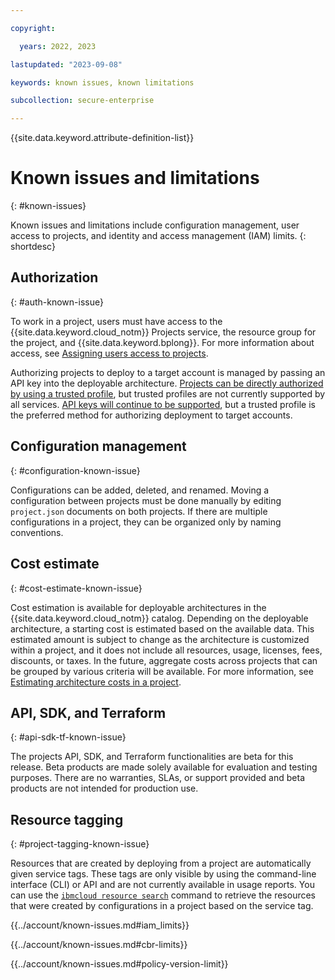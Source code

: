 ```yaml
---

copyright:

  years: 2022, 2023

lastupdated: "2023-09-08"

keywords: known issues, known limitations

subcollection: secure-enterprise

---
```


{{site.data.keyword.attribute-definition-list}}

# Known issues and limitations
{: #known-issues}

Known issues and limitations include configuration management, user access to projects, and identity and access management (IAM) limits.
{: shortdesc}

## Authorization
{: #auth-known-issue}

To work in a project, users must have access to the {{site.data.keyword.cloud_notm}} Projects service, the resource group for the project, and {{site.data.keyword.bplong}}. For more information about access, see [Assigning users access to projects](/docs/secure-enterprise?topic=secure-enterprise-access-project).

Authorizing projects to deploy to a target account is managed by passing an API key into the deployable architecture. [Projects can be directly authorized by using a trusted profile](/docs/secure-enterprise?topic=secure-enterprise-tp-project), but trusted profiles are not currently supported by all services. [API keys will continue to be supported](/docs/secure-enterprise?topic=secure-enterprise-authorize-project), but a trusted profile is the preferred method for authorizing deployment to target accounts.

## Configuration management
{: #configuration-known-issue}

Configurations can be added, deleted, and renamed. Moving a configuration between projects must be done manually by editing `project.json` documents on both projects. If there are multiple configurations in a project, they can be organized only by naming conventions.

## Cost estimate
{: #cost-estimate-known-issue}

Cost estimation is available for deployable architectures in the {{site.data.keyword.cloud_notm}} catalog. Depending on the deployable architecture, a starting cost is estimated based on the available data. This estimated amount is subject to change as the architecture is customized within a project, and it does not include all resources, usage, licenses, fees, discounts, or taxes. In the future, aggregate costs across projects that can be grouped by various criteria will be available. For more information, see [Estimating architecture costs in a project](/docs/secure-enterprise?topic=secure-enterprise-cost-estimate-project).

## API, SDK, and Terraform
{: #api-sdk-tf-known-issue}

The projects API, SDK, and Terraform functionalities are beta for this release. Beta products are made solely available for evaluation and testing purposes. There are no warranties, SLAs, or support provided and beta products are not intended for production use.

## Resource tagging
{: #project-tagging-known-issue}

Resources that are created by deploying from a project are automatically given service tags. These tags are only visible by using the command-line interface (CLI) or API and are not currently available in usage reports. You can use the [`ibmcloud resource search`](/docs/secure-enterprise?topic=secure-enterprise-projects-cli&interface=cli#ibmcloud-resource-tag-search) command to retrieve the resources that were created by configurations in a project based on the service tag.

{{../account/known-issues.md#iam_limits}}

{{../account/known-issues.md#cbr-limits}}

{{../account/known-issues.md#policy-version-limit}}
